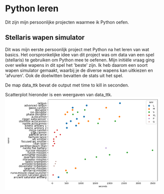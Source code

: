# Python leren
Dit zijn mijn persoonlijke projecten waarmee ik Python oefen. 


## Stellaris wapen simulator
Dit was mijn eerste persoonlijk project met Python na het leren van wat basics. 
Het oorspronkelijke idee van dit project was om data van een spel (stellaris)
te gebruiken om Python mee te oefenen. 
Mijn initiële vraag ging over welke wapens in dit spel het 'beste' zijn. 
Ik heb daarom een soort wapen simulator gemaakt, waarbij je de diverse wapens kan uitkiezen en 'afvuren'. 
Ook de doelwitten bevatten de stats uit het spel.

De map data_ttk bevat de output met time to kill in seconden.

Scatterplot hieronder is een weergaven van data_ttk.
![Test](stellaris_weapon_simulator/data_ttk/figure_all_ttk.png?raw=True "Time to kill")

[//]: # (![Test]&#40;stellaris_weapon_simulator/data_ttk/figure_w_dps.png?raw=True "DPS per tech groep"&#41;)

[//]: # ()
[//]: # (![Test]&#40;stellaris_weapon_simulator/data_ttk/figure_XL_dps.png?raw=True "DPS voor XL groep"&#41;)
